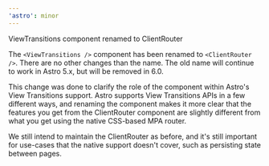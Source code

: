 ```yaml
---
'astro': minor
---
```


ViewTransitions component renamed to ClientRouter

The `<ViewTransitions />` component has been renamed to `<ClientRouter />`. There are no other changes than the name. The old name will continue to work in Astro 5.x, but will be removed in 6.0.

This change was done to clarify the role of the component within Astro's View Transitions support. Astro supports View Transitions APIs in a few different ways, and renaming the component makes it more clear that the features you get from the ClientRouter component are slightly different from what you get using the native CSS-based MPA router.

We still intend to maintain the ClientRouter as before, and it's still important for use-cases that the native support doesn't cover, such as persisting state between pages.
